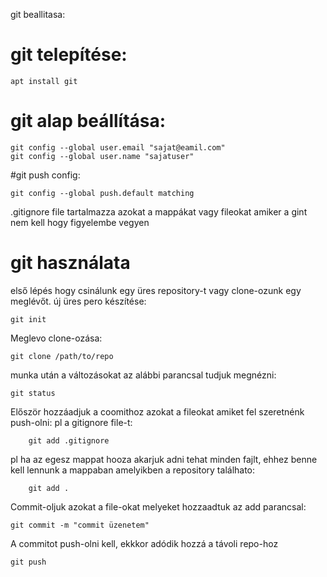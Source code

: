 

git beallitasa:
# git telepítése:
````
apt install git
````
# git alap beállítása:
````
git config --global user.email "sajat@eamil.com"
git config --global user.name "sajatuser"
````
#git push config:
````
git config --global push.default matching
````
.gitignore file tartalmazza azokat a mappákat vagy fileokat amiker
a gint nem kell hogy figyelembe vegyen

# git használata
első lépés hogy csinálunk egy üres repository-t vagy clone-ozunk egy meglévőt.
új üres pero készítése:
````
git init
````
Meglevo clone-ozása:
````
git clone /path/to/repo
````
munka után a változásokat az alábbi parancsal tudjuk megnézni:
````
git status
````
Először hozzáadjuk a coomithoz azokat a fileokat amiket fel szeretnénk push-olni: pl a gitignore file-t:

````
    git add .gitignore
````
pl ha az egesz mappat hooza akarjuk adni tehat minden fajlt,
ehhez benne kell lennunk a mappaban amelyikben a repository találhato:
````
    git add .
````
Commit-oljuk azokat a file-okat melyeket hozzaadtuk az add parancsal:
````
git commit -m "commit üzenetem"
````
A commitot push-olni kell, ekkkor adódik hozzá a távoli repo-hoz
````
git push
````























